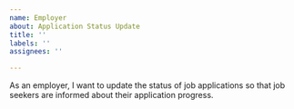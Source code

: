 ```yaml
---
name: Employer
about: Application Status Update
title: ''
labels: ''
assignees: ''

---
```


As an employer, I want to update the status of job applications so that job seekers are informed about their application progress.
